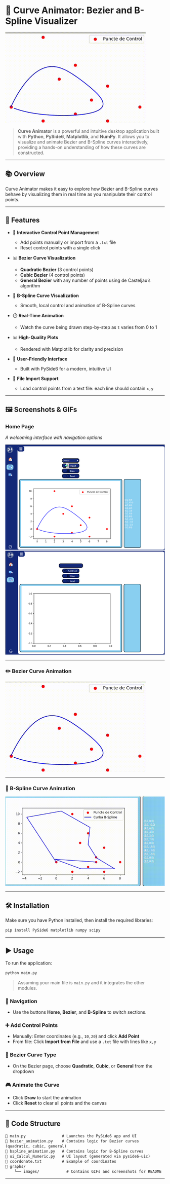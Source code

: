 # 🎨 Curve Animator: Bezier and B-Spline Visualizer

![Bezier Curve](graphs/images/bezier_gif.gif)

> **Curve Animator** is a powerful and intuitive desktop application built with **Python**, **PySide6**, **Matplotlib**, and **NumPy**. It allows you to visualize and animate Bezier and B-Spline curves interactively, providing a hands-on understanding of how these curves are constructed.

---

## 📚 Overview

Curve Animator makes it easy to explore how Bezier and B-Spline curves behave by visualizing them in real time as you manipulate their control points.

---

## 🚀 Features

* 🎯 **Interactive Control Point Management**

  * Add points manually or import from a `.txt` file
  * Reset control points with a single click

* 📊 **Bezier Curve Visualization**

  * **Quadratic Bezier** (3 control points)
  * **Cubic Bezier** (4 control points)
  * **General Bezier** with any number of points using de Casteljau’s algorithm

* 🔀 **B-Spline Curve Visualization**

  * Smooth, local control and animation of B-Spline curves

* ⏱️ **Real-Time Animation**

  * Watch the curve being drawn step-by-step as `t` varies from 0 to 1

* 📊 **High-Quality Plots**

  * Rendered with Matplotlib for clarity and precision

* 🧽 **User-Friendly Interface**

  * Built with PySide6 for a modern, intuitive UI

* 📁 **File Import Support**

  * Load control points from a text file: each line should contain `x,y`

---

## 🖼️ Screenshots & GIFs

### Home Page

*A welcoming interface with navigation options*

![Bezier Page](graphs/images/bezier_interface.png)
![B-Spline Page](graphs/images/bspline_interface.png)

---

### ✏️ Bezier Curve Animation

![Bezier Curve](graphs/images/bezier_gif.gif)

---

### 🧵 B-Spline Curve Animation

![B-Spline Curve](graphs/images/bspline_gif.gif)

---

## 🛠 Installation

Make sure you have Python installed, then install the required libraries:

```bash
pip install PySide6 matplotlib numpy scipy
```

---

## ▶️ Usage

To run the application:

```bash
python main.py
```

> Assuming your main file is `main.py` and it integrates the other modules.

### 🧱 Navigation

* Use the buttons **Home**, **Bezier**, and **B-Spline** to switch sections.

### ➕ Add Control Points

* Manually: Enter coordinates (e.g., `10,20`) and click **Add Point**
* From file: Click **Import from File** and use a `.txt` file with lines like `x,y`

### 🧹 Bezier Curve Type

* On the Bezier page, choose **Quadratic**, **Cubic**, or **General** from the dropdown

### 🎮 Animate the Curve

* Click **Draw** to start the animation
* Click **Reset** to clear all points and the canvas

---

## 📓 Code Structure

```text
🔹 main.py                # Launches the PySide6 app and UI
🔹 bezier_animation.py    # Contains logic for Bezier curves (quadratic, cubic, general)
🔹 bspline_animation.py   # Contains logic for B-Spline curves
🔹 ui_Calcul_Numeric.py   # UI layout (generated via pyside6-uic)
🔹 coordonate.txt         # Example of coordinates
🔹 graphs/
    └── images/            # Contains GIFs and screenshots for README
```

---
